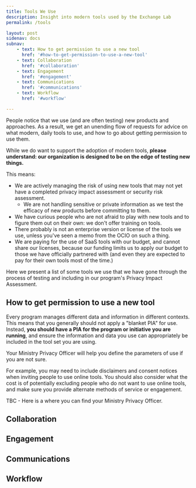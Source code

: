 ```yaml
---
title: Tools We Use
description: Insight into modern tools used by the Exchange Lab
permalink: /tools

layout: post
sidenav: docs
subnav:
    - text: How to get permission to use a new tool
      href: '#how-to-get-permission-to-use-a-new-tool'
    - text: Collaboration
      href: '#collaboration'
    - text: Engagement
      href: '#engagement'
    - text: Communications
      href: '#communications'
    - text: Workflow
      href: '#workflow'

---
```


People notice that we use (and are often testing) new products and approaches. As a result, we get an unending flow of requests for advice on what modern, daily tools to use, and how to go about getting permission to use them.

While we do want to support the adoption of modern tools, **please understand: our organization is designed to be on the edge of testing new things.**

This means:

- We are actively managing the risk of using new tools that may not yet have a completed privacy impact assessment or security risk assessment.
  - We are not handling sensitive or private information as we test the efficacy of new products before committing to them.
- We have curious people who are not afraid to play with new tools and to figure them out on their own: we don't offer training on tools.
- There probably is not an enterprise version or license of the tools we use, unless you've seen a memo from the OCIO on such a thing.
- We are paying for the use of SaaS tools with our budget, and cannot share our licenses, because our funding limits us to apply our budget to those we have officially partnered with (and even they are expected to pay for their own tools most of the time.)

Here we present a list of some tools we use that we have gone through the process of testing and including in our program's Privacy Impact Assessment.

## How to get permission to use a new tool

Every program manages different data and information in different contexts. This means that you generally should not apply a "blanket PIA" for use. Instead, **you should have a PIA for the program or initiative you are running**, and ensure the information and data you use can appropriately be included in the tool set you are using.

Your Ministry Privacy Officer will help you define the parameters of use if you are not sure.

For example, you may need to include disclaimers and consent notices when inviting people to use online tools. You should also consider what the cost is of potentially excluding people who do not want to use online tools, and make sure you provide alternate methods of service or engagement.

TBC - Here is a where you can find your Ministry Privacy Officer.

## Collaboration

## Engagement

## Communications

## Workflow
